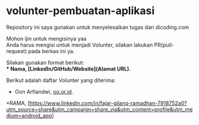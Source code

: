 # volunter-pembuatan-aplikasi
Repository ini saya gunakan untuk menyelesaikan tugas dari dicoding.com

Mohon ijin untuk mengisinya yaa<br>
Anda harus mengisi untuk menjadi Volunter, silakan lakukan PR(pull-request) pada berkas ini ya.<br>

Silakan gunakan format berikut:<br>
**\* Nama, [LinkedIn/GitHub/Website](Alamat URL).**  

Berikut adalah daftar Volunter yang diterima:
* Oon Arfiandwi, [oo.or.id](https://oo.or.id).

*RAMA, [https://www.linkedin.com/in/fajar-gilang-ramadhan-7918752a0?utm_source=share&utm_campaign=share_via&utm_content=profile&utm_medium=android_app]
